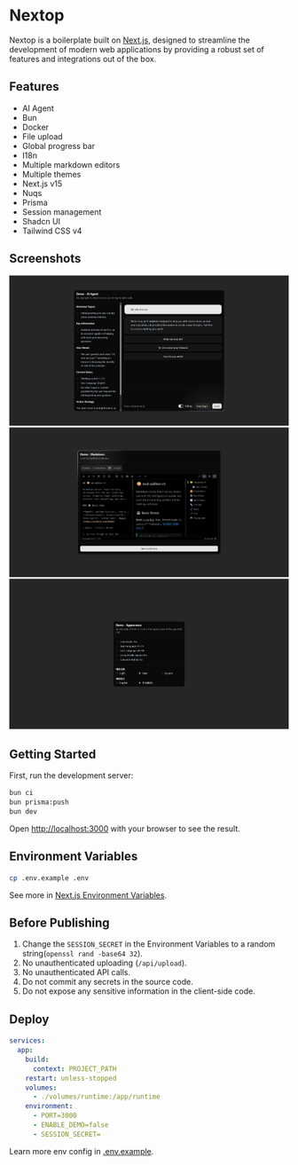 # Nextop

Nextop is a boilerplate built on [Next.js](https://nextjs.org), designed to streamline the development of modern web applications by providing a robust set of features and integrations out of the box.

## Features

- AI Agent
- Bun
- Docker
- File upload
- Global progress bar
- I18n
- Multiple markdown editors
- Multiple themes
- Next.js v15
- Nuqs
- Prisma
- Session management
- Shadcn UI
- Tailwind CSS v4

## Screenshots

![Home](./docs/images/ai-agent.png)
![Markdown Editor](./docs/images/markdown-editor.png)
![Appearance](./docs/images/appearance.png)

## Getting Started

First, run the development server:

```bash
bun ci
bun prisma:push
bun dev
```

Open [http://localhost:3000](http://localhost:3000) with your browser to see the result.

## Environment Variables

```bash
cp .env.example .env
```

See more in [Next.js Environment Variables](https://nextjs.org/docs/pages/guides/environment-variables#environment-variable-load-order).

## Before Publishing

1. Change the `SESSION_SECRET` in the Environment Variables to a random string(`openssl rand -base64 32`).
2. No unauthenticated uploading (`/api/upload`).
3. No unauthenticated API calls.
4. Do not commit any secrets in the source code.
5. Do not expose any sensitive information in the client-side code.

## Deploy

```yaml
services:
  app:
    build:
      context: PROJECT_PATH
    restart: unless-stopped
    volumes:
      - ./volumes/runtime:/app/runtime
    environment:
      - PORT=3000
      - ENABLE_DEMO=false
      - SESSION_SECRET=
```

Learn more env config in [.env.example](.env.example).
